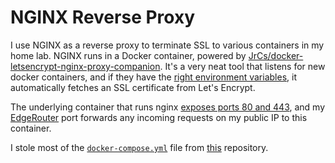 # NGINX Reverse Proxy

I use NGINX as a reverse proxy to terminate SSL to various containers in my home lab. NGINX runs in a Docker container, powered by [JrCs/docker-letsencrypt-nginx-proxy-companion](https://github.com/JrCs/docker-letsencrypt-nginx-proxy-companion). It's a very neat tool that listens for new docker containers, and if they have the [right environment variables](https://github.com/bswinnerton/home-lab/blob/3c835db2108622ccc015e8e6d658f4ffc117717e/grafana/docker-compose.yml#L14-L17), it automatically fetches an SSL certificate from Let's Encrypt.

The underlying container that runs nginx [exposes ports 80 and 443](https://github.com/bswinnerton/home-lab/blob/3c835db2108622ccc015e8e6d658f4ffc117717e/nginx-proxy/docker-compose.yml#L10-L11), and my [EdgeRouter](../README.md#the-home-lab) port forwards any incoming requests on my public IP to this container.

I stole most of the [`docker-compose.yml`](./docker-compose.yml) file from [this](https://github.com/evertramos/docker-compose-letsencrypt-nginx-proxy-companion/blob/41485d673c0c1777cab271f6ca125a38ca835665/docker-compose.yml) repository.
